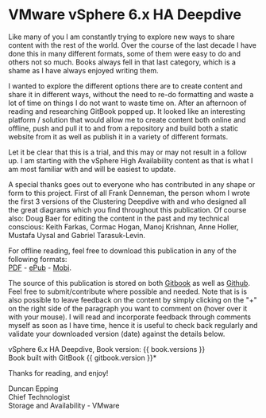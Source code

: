 VMware vSphere 6.x HA Deepdive
=======

Like many of you I am constantly trying to explore new ways to share content with the rest of the world. Over the course of the last decade I have done this in many different formats, some of them were easy to do and others not so much. Books always fell in that last category, which is a shame as I have always enjoyed writing them.

I wanted to explore the different options there are to create content and share it in different ways, without the need to re-do formatting and waste a lot of time on things I do not want to waste time on. After an afternoon of reading and researching GitBook popped up. It looked like an interesting platform / solution that would allow me to create content both online and offline, push and pull it to and from a repository and build both a static website from it as well as publish it in a variety of different formats.

Let it be clear that this is a trial, and this may or may not result in a follow up. I am starting with the vSphere High Availability content as that is what I am most familiar with and will be easiest to update.

A special thanks goes out to everyone who has contributed in any shape or form to this project. First of all Frank Denneman, the person whom I wrote the first 3 versions of the Clustering Deepdive with and who designed all the great diagrams which you find throughout this publication. Of course also: Doug Baer for editing the content in the past and my technical conscious: Keith Farkas, Cormac Hogan, Manoj Krishnan, Anne Holler, Mustafa Uysal and Gabriel Tarasuk-Levin. 

For offline reading, feel free to download this publication in any of the following formats:<br> [PDF](https://www.gitbook.com/download/pdf/book/duncanyb/vsphere-ha-deepdive) - [ePub](https://www.gitbook.com/download/epub/book/duncanyb/vsphere-ha-deepdive) - [Mobi](https://www.gitbook.com/download/mobi/book/duncanyb/vsphere-ha-deepdive).

The source of this publication is stored on both [Gitbook](https://www.gitbook.com/book/duncanyb/vsphere-ha-deepdive/details) as well as [Github](https://github.com/duncanyb/vsphere-ha-deepdive). Feel free to submit/contribute where possible and needed. Note that is is also possible to leave feedback on the content by simply clicking on the "+" on the right side of the paragraph you want to comment on (hover over it with your mouse). I will read and incorporate feedback through comments myself as soon as I have time, hence it is useful to check back regularly and validate your downloaded version (date) against the details below.

vSphere 6.x HA Deepdive, Book version: {{ book.versions }} <br>
Book built with GitBook {{ gitbook.version }}*

Thanks for reading, and enjoy!

Duncan Epping<br>
Chief Technologist<br>
Storage and Availability - VMware
